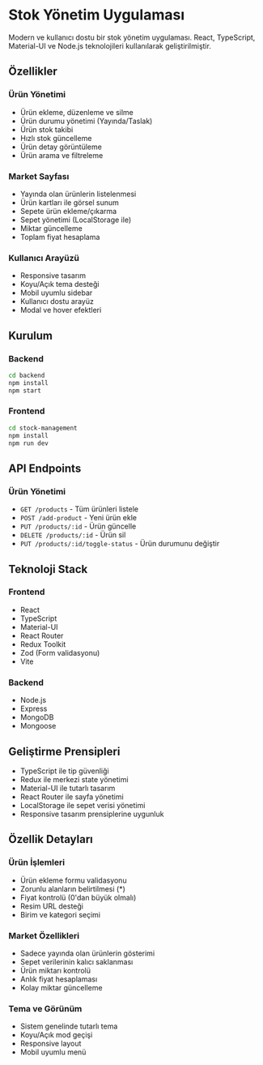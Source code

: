 # Stok Yönetim Uygulaması

Modern ve kullanıcı dostu bir stok yönetim uygulaması. React, TypeScript, Material-UI ve Node.js teknolojileri kullanılarak geliştirilmiştir.

## Özellikler

### Ürün Yönetimi
- Ürün ekleme, düzenleme ve silme
- Ürün durumu yönetimi (Yayında/Taslak)
- Ürün stok takibi
- Hızlı stok güncelleme
- Ürün detay görüntüleme
- Ürün arama ve filtreleme

### Market Sayfası
- Yayında olan ürünlerin listelenmesi
- Ürün kartları ile görsel sunum
- Sepete ürün ekleme/çıkarma
- Sepet yönetimi (LocalStorage ile)
- Miktar güncelleme
- Toplam fiyat hesaplama

### Kullanıcı Arayüzü
- Responsive tasarım
- Koyu/Açık tema desteği
- Mobil uyumlu sidebar
- Kullanıcı dostu arayüz
- Modal ve hover efektleri

## Kurulum

### Backend
```bash
cd backend
npm install
npm start
```

### Frontend
```bash
cd stock-management
npm install
npm run dev
```

## API Endpoints

### Ürün Yönetimi
- `GET /products` - Tüm ürünleri listele
- `POST /add-product` - Yeni ürün ekle
- `PUT /products/:id` - Ürün güncelle
- `DELETE /products/:id` - Ürün sil
- `PUT /products/:id/toggle-status` - Ürün durumunu değiştir

## Teknoloji Stack

### Frontend
- React
- TypeScript
- Material-UI
- React Router
- Redux Toolkit
- Zod (Form validasyonu)
- Vite

### Backend
- Node.js
- Express
- MongoDB
- Mongoose

## Geliştirme Prensipleri
- TypeScript ile tip güvenliği
- Redux ile merkezi state yönetimi
- Material-UI ile tutarlı tasarım
- React Router ile sayfa yönetimi
- LocalStorage ile sepet verisi yönetimi
- Responsive tasarım prensiplerine uygunluk

## Özellik Detayları

### Ürün İşlemleri
- Ürün ekleme formu validasyonu
- Zorunlu alanların belirtilmesi (*)
- Fiyat kontrolü (0'dan büyük olmalı)
- Resim URL desteği
- Birim ve kategori seçimi

### Market Özellikleri
- Sadece yayında olan ürünlerin gösterimi
- Sepet verilerinin kalıcı saklanması
- Ürün miktarı kontrolü
- Anlık fiyat hesaplaması
- Kolay miktar güncelleme

### Tema ve Görünüm
- Sistem genelinde tutarlı tema
- Koyu/Açık mod geçişi
- Responsive layout
- Mobil uyumlu menü
